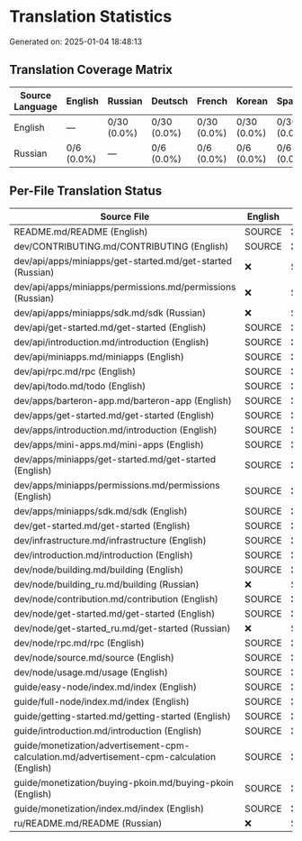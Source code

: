 # Translation Statistics

Generated on: 2025-01-04 18:48:13

## Translation Coverage Matrix

| Source Language | English | Russian | Deutsch | French | Korean | Spanish | Italiano | Chinese | Total Files |
|----------------|-------|-------|-------|------|------|-------|--------|-------|--------------|
| English | — | 0/30 (0.0%) | 0/30 (0.0%) | 0/30 (0.0%) | 0/30 (0.0%) | 0/30 (0.0%) | 0/30 (0.0%) | 0/30 (0.0%) | 30 |
| Russian | 0/6 (0.0%) | — | 0/6 (0.0%) | 0/6 (0.0%) | 0/6 (0.0%) | 0/6 (0.0%) | 0/6 (0.0%) | 0/6 (0.0%) | 6 |

## Per-File Translation Status

| Source File | English | Russian | Deutsch | French | Korean | Spanish | Italiano | Chinese |
|-------------|-------|-------|-------|------|------|-------|--------|-------|
| README.md/README (English) | SOURCE | ❌ | ❌ | ❌ | ❌ | ❌ | ❌ | ❌ |
| dev/CONTRIBUTING.md/CONTRIBUTING (English) | SOURCE | ❌ | ❌ | ❌ | ❌ | ❌ | ❌ | ❌ |
| dev/api/apps/miniapps/get-started.md/get-started (Russian) | ❌ | SOURCE | ❌ | ❌ | ❌ | ❌ | ❌ | ❌ |
| dev/api/apps/miniapps/permissions.md/permissions (Russian) | ❌ | SOURCE | ❌ | ❌ | ❌ | ❌ | ❌ | ❌ |
| dev/api/apps/miniapps/sdk.md/sdk (Russian) | ❌ | SOURCE | ❌ | ❌ | ❌ | ❌ | ❌ | ❌ |
| dev/api/get-started.md/get-started (English) | SOURCE | ❌ | ❌ | ❌ | ❌ | ❌ | ❌ | ❌ |
| dev/api/introduction.md/introduction (English) | SOURCE | ❌ | ❌ | ❌ | ❌ | ❌ | ❌ | ❌ |
| dev/api/miniapps.md/miniapps (English) | SOURCE | ❌ | ❌ | ❌ | ❌ | ❌ | ❌ | ❌ |
| dev/api/rpc.md/rpc (English) | SOURCE | ❌ | ❌ | ❌ | ❌ | ❌ | ❌ | ❌ |
| dev/api/todo.md/todo (English) | SOURCE | ❌ | ❌ | ❌ | ❌ | ❌ | ❌ | ❌ |
| dev/apps/barteron-app.md/barteron-app (English) | SOURCE | ❌ | ❌ | ❌ | ❌ | ❌ | ❌ | ❌ |
| dev/apps/get-started.md/get-started (English) | SOURCE | ❌ | ❌ | ❌ | ❌ | ❌ | ❌ | ❌ |
| dev/apps/introduction.md/introduction (English) | SOURCE | ❌ | ❌ | ❌ | ❌ | ❌ | ❌ | ❌ |
| dev/apps/mini-apps.md/mini-apps (English) | SOURCE | ❌ | ❌ | ❌ | ❌ | ❌ | ❌ | ❌ |
| dev/apps/miniapps/get-started.md/get-started (English) | SOURCE | ❌ | ❌ | ❌ | ❌ | ❌ | ❌ | ❌ |
| dev/apps/miniapps/permissions.md/permissions (English) | SOURCE | ❌ | ❌ | ❌ | ❌ | ❌ | ❌ | ❌ |
| dev/apps/miniapps/sdk.md/sdk (English) | SOURCE | ❌ | ❌ | ❌ | ❌ | ❌ | ❌ | ❌ |
| dev/get-started.md/get-started (English) | SOURCE | ❌ | ❌ | ❌ | ❌ | ❌ | ❌ | ❌ |
| dev/infrastructure.md/infrastructure (English) | SOURCE | ❌ | ❌ | ❌ | ❌ | ❌ | ❌ | ❌ |
| dev/introduction.md/introduction (English) | SOURCE | ❌ | ❌ | ❌ | ❌ | ❌ | ❌ | ❌ |
| dev/node/building.md/building (English) | SOURCE | ❌ | ❌ | ❌ | ❌ | ❌ | ❌ | ❌ |
| dev/node/building_ru.md/building (Russian) | ❌ | SOURCE | ❌ | ❌ | ❌ | ❌ | ❌ | ❌ |
| dev/node/contribution.md/contribution (English) | SOURCE | ❌ | ❌ | ❌ | ❌ | ❌ | ❌ | ❌ |
| dev/node/get-started.md/get-started (English) | SOURCE | ❌ | ❌ | ❌ | ❌ | ❌ | ❌ | ❌ |
| dev/node/get-started_ru.md/get-started (Russian) | ❌ | SOURCE | ❌ | ❌ | ❌ | ❌ | ❌ | ❌ |
| dev/node/rpc.md/rpc (English) | SOURCE | ❌ | ❌ | ❌ | ❌ | ❌ | ❌ | ❌ |
| dev/node/source.md/source (English) | SOURCE | ❌ | ❌ | ❌ | ❌ | ❌ | ❌ | ❌ |
| dev/node/usage.md/usage (English) | SOURCE | ❌ | ❌ | ❌ | ❌ | ❌ | ❌ | ❌ |
| guide/easy-node/index.md/index (English) | SOURCE | ❌ | ❌ | ❌ | ❌ | ❌ | ❌ | ❌ |
| guide/full-node/index.md/index (English) | SOURCE | ❌ | ❌ | ❌ | ❌ | ❌ | ❌ | ❌ |
| guide/getting-started.md/getting-started (English) | SOURCE | ❌ | ❌ | ❌ | ❌ | ❌ | ❌ | ❌ |
| guide/introduction.md/introduction (English) | SOURCE | ❌ | ❌ | ❌ | ❌ | ❌ | ❌ | ❌ |
| guide/monetization/advertisement-cpm-calculation.md/advertisement-cpm-calculation (English) | SOURCE | ❌ | ❌ | ❌ | ❌ | ❌ | ❌ | ❌ |
| guide/monetization/buying-pkoin.md/buying-pkoin (English) | SOURCE | ❌ | ❌ | ❌ | ❌ | ❌ | ❌ | ❌ |
| guide/monetization/index.md/index (English) | SOURCE | ❌ | ❌ | ❌ | ❌ | ❌ | ❌ | ❌ |
| ru/README.md/README (Russian) | ❌ | SOURCE | ❌ | ❌ | ❌ | ❌ | ❌ | ❌ |
